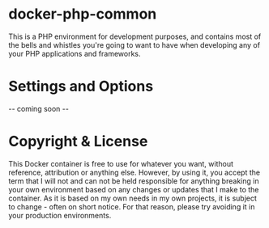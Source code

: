 # docker-php-common

This is a PHP environment for development purposes, and contains most of the
bells and whistles you're going to want to have when developing any of your
PHP applications and frameworks.

# Settings and Options

-- coming soon --

# Copyright & License

This Docker container is free to use for whatever you want, without reference,
attribution or anything else. However, by using it, you accept the term that I
will not and can not be held responsible for anything breaking in your own
environment based on any changes or updates that I make to the container. As it
is based on my own needs in my own projects, it is subject to change - often on
short notice. For that reason, please try avoiding it in your production
environments.